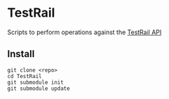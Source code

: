 TestRail
========

Scripts to perform operations against the [TestRail API](http://docs.gurock.com/testrail-api2/start)

Install
-------

	git clone <repo>
	cd TestRail
	git submodule init
	git submodule update

